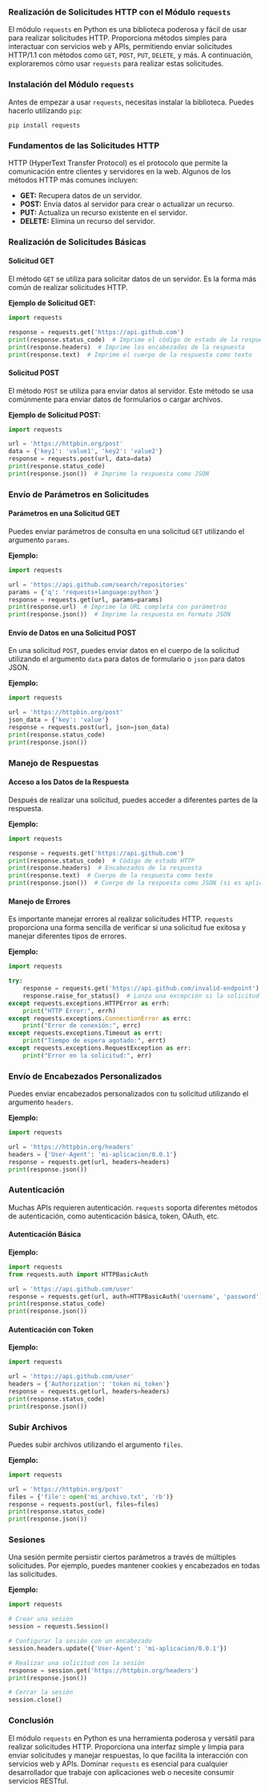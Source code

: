 ### Realización de Solicitudes HTTP con el Módulo `requests`

El módulo `requests` en Python es una biblioteca poderosa y fácil de usar para realizar solicitudes HTTP. Proporciona métodos simples para interactuar con servicios web y APIs, permitiendo enviar solicitudes HTTP/1.1 con métodos como `GET`, `POST`, `PUT`, `DELETE`, y más. A continuación, exploraremos cómo usar `requests` para realizar estas solicitudes.

### Instalación del Módulo `requests`

Antes de empezar a usar `requests`, necesitas instalar la biblioteca. Puedes hacerlo utilizando `pip`:

```shell
pip install requests
```

### Fundamentos de las Solicitudes HTTP

HTTP (HyperText Transfer Protocol) es el protocolo que permite la comunicación entre clientes y servidores en la web. Algunos de los métodos HTTP más comunes incluyen:

- **GET:** Recupera datos de un servidor.
- **POST:** Envía datos al servidor para crear o actualizar un recurso.
- **PUT:** Actualiza un recurso existente en el servidor.
- **DELETE:** Elimina un recurso del servidor.

### Realización de Solicitudes Básicas

#### Solicitud GET

El método `GET` se utiliza para solicitar datos de un servidor. Es la forma más común de realizar solicitudes HTTP.

**Ejemplo de Solicitud GET:**

```python
import requests

response = requests.get('https://api.github.com')
print(response.status_code)  # Imprime el código de estado de la respuesta
print(response.headers)  # Imprime los encabezados de la respuesta
print(response.text)  # Imprime el cuerpo de la respuesta como texto
```

#### Solicitud POST

El método `POST` se utiliza para enviar datos al servidor. Este método se usa comúnmente para enviar datos de formularios o cargar archivos.

**Ejemplo de Solicitud POST:**

```python
import requests

url = 'https://httpbin.org/post'
data = {'key1': 'value1', 'key2': 'value2'}
response = requests.post(url, data=data)
print(response.status_code)
print(response.json())  # Imprime la respuesta como JSON
```

### Envío de Parámetros en Solicitudes

#### Parámetros en una Solicitud GET

Puedes enviar parámetros de consulta en una solicitud `GET` utilizando el argumento `params`.

**Ejemplo:**

```python
import requests

url = 'https://api.github.com/search/repositories'
params = {'q': 'requests+language:python'}
response = requests.get(url, params=params)
print(response.url)  # Imprime la URL completa con parámetros
print(response.json())  # Imprime la respuesta en formato JSON
```

#### Envío de Datos en una Solicitud POST

En una solicitud `POST`, puedes enviar datos en el cuerpo de la solicitud utilizando el argumento `data` para datos de formulario o `json` para datos JSON.

**Ejemplo:**

```python
import requests

url = 'https://httpbin.org/post'
json_data = {'key': 'value'}
response = requests.post(url, json=json_data)
print(response.status_code)
print(response.json())
```

### Manejo de Respuestas

#### Acceso a los Datos de la Respuesta

Después de realizar una solicitud, puedes acceder a diferentes partes de la respuesta.

**Ejemplo:**

```python
import requests

response = requests.get('https://api.github.com')
print(response.status_code)  # Código de estado HTTP
print(response.headers)  # Encabezados de la respuesta
print(response.text)  # Cuerpo de la respuesta como texto
print(response.json())  # Cuerpo de la respuesta como JSON (si es aplicable)
```

#### Manejo de Errores

Es importante manejar errores al realizar solicitudes HTTP. `requests` proporciona una forma sencilla de verificar si una solicitud fue exitosa y manejar diferentes tipos de errores.

**Ejemplo:**

```python
import requests

try:
    response = requests.get('https://api.github.com/invalid-endpoint')
    response.raise_for_status()  # Lanza una excepción si la solicitud no fue exitosa
except requests.exceptions.HTTPError as errh:
    print("HTTP Error:", errh)
except requests.exceptions.ConnectionError as errc:
    print("Error de conexión:", errc)
except requests.exceptions.Timeout as errt:
    print("Tiempo de espera agotado:", errt)
except requests.exceptions.RequestException as err:
    print("Error en la solicitud:", err)
```

### Envío de Encabezados Personalizados

Puedes enviar encabezados personalizados con tu solicitud utilizando el argumento `headers`.

**Ejemplo:**

```python
import requests

url = 'https://httpbin.org/headers'
headers = {'User-Agent': 'mi-aplicacion/0.0.1'}
response = requests.get(url, headers=headers)
print(response.json())
```

### Autenticación

Muchas APIs requieren autenticación. `requests` soporta diferentes métodos de autenticación, como autenticación básica, token, OAuth, etc.

#### Autenticación Básica

**Ejemplo:**

```python
import requests
from requests.auth import HTTPBasicAuth

url = 'https://api.github.com/user'
response = requests.get(url, auth=HTTPBasicAuth('username', 'password'))
print(response.status_code)
print(response.json())
```

#### Autenticación con Token

**Ejemplo:**

```python
import requests

url = 'https://api.github.com/user'
headers = {'Authorization': 'token mi_token'}
response = requests.get(url, headers=headers)
print(response.status_code)
print(response.json())
```

### Subir Archivos

Puedes subir archivos utilizando el argumento `files`.

**Ejemplo:**

```python
import requests

url = 'https://httpbin.org/post'
files = {'file': open('mi_archivo.txt', 'rb')}
response = requests.post(url, files=files)
print(response.status_code)
print(response.json())
```

### Sesiones

Una sesión permite persistir ciertos parámetros a través de múltiples solicitudes. Por ejemplo, puedes mantener cookies y encabezados en todas las solicitudes.

**Ejemplo:**

```python
import requests

# Crear una sesión
session = requests.Session()

# Configurar la sesión con un encabezado
session.headers.update({'User-Agent': 'mi-aplicacion/0.0.1'})

# Realizar una solicitud con la sesión
response = session.get('https://httpbin.org/headers')
print(response.json())

# Cerrar la sesión
session.close()
```

### Conclusión

El módulo `requests` en Python es una herramienta poderosa y versátil para realizar solicitudes HTTP. Proporciona una interfaz simple y limpia para enviar solicitudes y manejar respuestas, lo que facilita la interacción con servicios web y APIs. Dominar `requests` es esencial para cualquier desarrollador que trabaje con aplicaciones web o necesite consumir servicios RESTful.